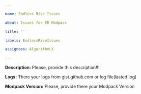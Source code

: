 ```yaml
---

name: Endless Rise Issues

about: Issues for ER Modpack

title: ''

labels: EndlessRiseIssues

assignees: AlgorithmLX

---
```


**Description:** Please, provide this description!!!

**Logs:** There your logs from gist.github.com or log file(lasted.log)

**Modpack Version:** Please, provide there your Modpack Version

